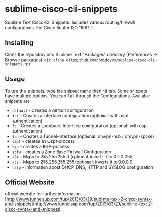 # sublime-cisco-cli-snippets

Sublime Text Cisco-Cli Snippets. Includes various routing/firewall configurations. For Cisco Router ISO '1562.T'.

## Installing
Clone the repository into Sublime Text "Packages" directory (Preferences -> Browse packages):
	```
    	git clone git@github.com:Smiddyyy/sublime-cisco-cli-snippets.git
	```
## Usage
To use the snippets, type the snippet name then hit tab. Some snippets have multiple options. You can Tab through the Configurations. Available snippets are:

* `default` - Creates a default configuration
* `int` - Creates a Interface configuration (optional: with ospf authentication)
* `lo` - Creates a Loopback-Interface configuration (optional: with ospf authentication)
* `tun` - Creates a Tunnel-Interface (optional: dmvpn-hub / dmvpn-spoke)
* `ospf` - creates an Ospf-process 
* `bgp` - creates a BGP-process
* `zbfw` - creates a Zone Base Firewall Configuration
* `/24` - Maps to 255.255.255.0 (optional: inverts it to 0.0.0.255)
* `/32` - Maps to 255.255.255.255 (optional: inverts it to 0.0.0.0)
* `help` - information about DHCP, DNS, HTTP and SYSLOG configuration

## Official Website
official website for further information.
[http://www.tunnelsup.com/tup/2013/03/29/sublime-text-2-cisco-syntax-and-snippets](http://www.tunnelsup.com/tup/2013/03/29/sublime-text-2-cisco-syntax-and-snippets)
